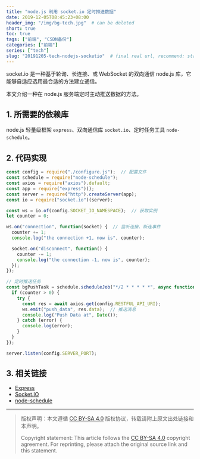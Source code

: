 ```yaml
---
title: "node.js 利用 socket.io 定时推送数据"
date: 2019-12-05T08:45:23+08:00
header_img: "/img/bg-tech.jpg"  # can be deleted
short: true
toc: true
tags: ["前端", "CSDN备份"]
categories: ["前端"]
series: ["tech"]
slug: "20191205-tech-nodejs-socketio"  # final real url, recommend: start by date, follow lower case words with hyphen splitter. E.g., `20230316-text-title`
---
```


socket.io 是一种基于轮询、长连接、或 WebSocket 的双向通信 node.js 库，它能够自适应选用最合适的方法建立通信。

本文介绍一种在 node.js 服务端定时主动推送数据的方法。

## 1. 所需要的依赖库

node.js 轻量级框架 `express`、双向通信库 `socket.io`、定时任务工具 `node-schedule`。

## 2. 代码实现

```js
const config = require("./configure.js");  // 配置文件
const schedule = require("node-schedule");
const axios = require("axios").default;
const app = require("express")();
const server = require("http").createServer(app);
const io = require("socket.io")(server);

const ws = io.of(config.SOCKET_IO_NAMESPACE);  // 获取实例
let counter = 0;

ws.on("connection", function(socket) {  // 监听连接、断连事件
  counter += 1;
  console.log("the connection +1, now is", counter);

  socket.on("disconnect", function() {
    counter -= 1;
    console.log("the connection -1, now is", counter);
  });
});

// 定时推送任务
const bgPushTask = schedule.scheduleJob("*/2 * * * * *", async function() {
  if (counter > 0) {
    try {
      const res = await axios.get(config.RESTFUL_API_URI);
      ws.emit("push_data", res.data);  // 推送消息
      console.log("Push Data at", Date());
    } catch (error) {
      console.log(error);
    }
  }
});

server.listen(config.SERVER_PORT);
```

## 3. 相关链接

* [Express](https://expressjs.com/)
* [Socket.IO](https://socket.io/)
* [node-schedule](https://github.com/node-schedule/node-schedule)


---

> 版权声明：本文遵循 [CC BY-SA 4.0](https://creativecommons.org/licenses/by-sa/4.0/deed.zh) 版权协议，转载请附上原文出处链接和本声明。
>
> Copyright statement: This article follows the [CC BY-SA 4.0](https://creativecommons.org/licenses/by-sa/4.0/deed.en) copyright agreement. For reprinting, please attach the original source link and this statement.
